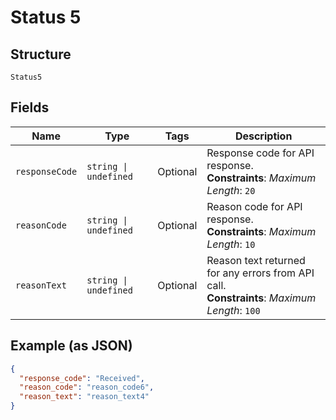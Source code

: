 
# Status 5

## Structure

`Status5`

## Fields

| Name | Type | Tags | Description |
|  --- | --- | --- | --- |
| `responseCode` | `string \| undefined` | Optional | Response code for API response.<br>**Constraints**: *Maximum Length*: `20` |
| `reasonCode` | `string \| undefined` | Optional | Reason code for API response.<br>**Constraints**: *Maximum Length*: `10` |
| `reasonText` | `string \| undefined` | Optional | Reason text returned for any errors from API call.<br>**Constraints**: *Maximum Length*: `100` |

## Example (as JSON)

```json
{
  "response_code": "Received",
  "reason_code": "reason_code6",
  "reason_text": "reason_text4"
}
```

